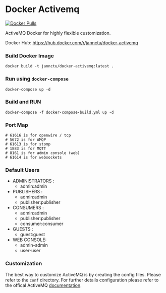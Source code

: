 # Docker Activemq 

[![Docker Pulls](https://img.shields.io/docker/pulls/jannctu/docker-activemq.svg?maxAge=2592000)](https://hub.docker.com/r/rmohr/activemq/)

ActiveMQ Docker for highly flexible customization.

Docker Hub: https://hub.docker.com/r/jannctu/docker-activemq

### Build Docker Image 
```
docker build -t jannctu/docker-activemq:latest .
```
### Run using `docker-compose`
```
docker-compose up -d 
```


### Build and RUN
```
docker-compose -f docker-compose-build.yml up -d 
```

### Port Map 
```
# 61616 is for openwire / tcp 
# 5672 is for AMQP 
# 61613 is for stomp
# 1883 is for MQTT
# 8161 is for admin console (web) 
# 61614 is for websockets
```

### Default Users 
* ADMINISTRATORS :  
    - admin:admin
* PUBLISHERS :
    - admin:admin
    - publisher:publisher
* CONSUMERS : 
    - admin:admin
    - publisher:publisher
    - consumer:consumer
* GUESTS :
    - guest:guest
* WEB CONSOLE: 
    - admin-admin
    - user-user 


### Customization 
The best way to customize ActiveMQ is by creating the config files. Please refer to the `conf` directory. For further details configuration please refer to the offical ActiveMQ [documentation](https://activemq.apache.org/using-activemq).